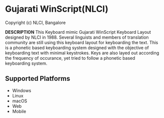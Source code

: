 #  Gujarati WinScript(NLCI)

Copyright (c) NLCI, Bangalore

__DESCRIPTION__
This Keyboard mimic Gujarati WinScript Keyboard Layout designed by NLCI in 1988. Several linguists and members of translation community are still using this keyboard layout for keyboarding the text. This is a phonetic based keyboarding system designed with the objective of keyboarding text with minimal keystrokes. Keys are also layed out according the frequency of occurance, yet tried to follow a phonetic based keyboarding system.


## Supported Platforms
 * Windows
 * Linux
 * macOS
 * Web
 * Mobile